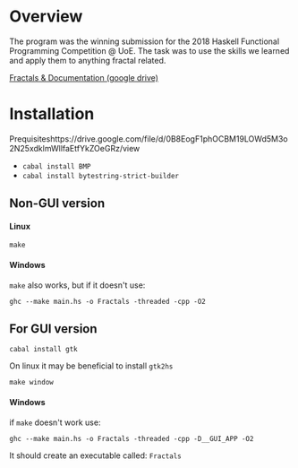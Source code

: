 # Overview
The program was the winning submission for the 2018 Haskell Functional Programming Competition @ UoE. The task was to use the skills we learned and apply them to anything fractal related.

[Fractals & Documentation (google drive)](https://drive.google.com/file/d/0B8EogF1phOCBM19LOWd5M3o2N25xdklmWllfaEtfYkZOeGRz/view)
# Installation
Prequisiteshttps://drive.google.com/file/d/0B8EogF1phOCBM19LOWd5M3o2N25xdklmWllfaEtfYkZOeGRz/view
* `cabal install BMP`
* `cabal install bytestring-strict-builder`

## Non-GUI version

#### Linux

	make

#### Windows

`make` also works, but if it doesn't use:

`ghc --make main.hs -o Fractals -threaded -cpp -O2`


## For GUI version

`cabal install gtk`

On linux it may be beneficial to install `gtk2hs`

`make window`

#### Windows

if `make` doesn't work use:

`ghc --make main.hs -o Fractals -threaded -cpp -D__GUI_APP -O2`

It should create an executable called: `Fractals`
